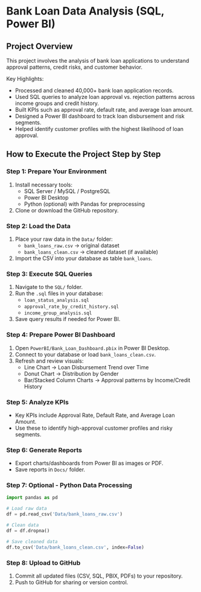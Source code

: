 # Bank Loan Data Analysis (SQL, Power BI)

## Project Overview
This project involves the analysis of bank loan applications to understand approval patterns, credit risks, and customer behavior.

Key Highlights:
- Processed and cleaned 40,000+ bank loan application records.
- Used SQL queries to analyze loan approval vs. rejection patterns across income groups and credit history.
- Built KPIs such as approval rate, default rate, and average loan amount.
- Designed a Power BI dashboard to track loan disbursement and risk segments.
- Helped identify customer profiles with the highest likelihood of loan approval.

## How to Execute the Project Step by Step

### Step 1: Prepare Your Environment
1. Install necessary tools:
   - SQL Server / MySQL / PostgreSQL
   - Power BI Desktop
   - Python (optional) with Pandas for preprocessing
2. Clone or download the GitHub repository.

### Step 2: Load the Data
1. Place your raw data in the `Data/` folder:
   - `bank_loans_raw.csv` → original dataset
   - `bank_loans_clean.csv` → cleaned dataset (if available)
2. Import the CSV into your database as table `bank_loans`.

### Step 3: Execute SQL Queries
1. Navigate to the `SQL/` folder.
2. Run the `.sql` files in your database:
   - `loan_status_analysis.sql`
   - `approval_rate_by_credit_history.sql`
   - `income_group_analysis.sql`
3. Save query results if needed for Power BI.

### Step 4: Prepare Power BI Dashboard
1. Open `PowerBI/Bank_Loan_Dashboard.pbix` in Power BI Desktop.
2. Connect to your database or load `bank_loans_clean.csv`.
3. Refresh and review visuals:
   - Line Chart → Loan Disbursement Trend over Time
   - Donut Chart → Distribution by Gender
   - Bar/Stacked Column Charts → Approval patterns by Income/Credit History

### Step 5: Analyze KPIs
- Key KPIs include Approval Rate, Default Rate, and Average Loan Amount.
- Use these to identify high-approval customer profiles and risky segments.

### Step 6: Generate Reports
- Export charts/dashboards from Power BI as images or PDF.
- Save reports in `Docs/` folder.

### Step 7: Optional - Python Data Processing
```python
import pandas as pd

# Load raw data
df = pd.read_csv('Data/bank_loans_raw.csv')

# Clean data
df = df.dropna()

# Save cleaned data
df.to_csv('Data/bank_loans_clean.csv', index=False)
```

### Step 8: Upload to GitHub
1. Commit all updated files (CSV, SQL, PBIX, PDFs) to your repository.
2. Push to GitHub for sharing or version control.
